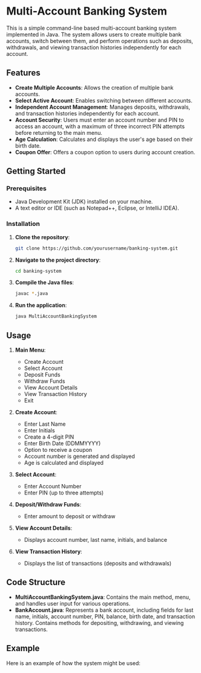 # Multi-Account Banking System

This is a simple command-line based multi-account banking system implemented in Java. The system allows users to create multiple bank accounts, switch between them, and perform operations such as deposits, withdrawals, and viewing transaction histories independently for each account.

## Features

- **Create Multiple Accounts**: Allows the creation of multiple bank accounts.
- **Select Active Account**: Enables switching between different accounts.
- **Independent Account Management**: Manages deposits, withdrawals, and transaction histories independently for each account.
- **Account Security**: Users must enter an account number and PIN to access an account, with a maximum of three incorrect PIN attempts before returning to the main menu.
- **Age Calculation**: Calculates and displays the user's age based on their birth date.
- **Coupon Offer**: Offers a coupon option to users during account creation.

## Getting Started

### Prerequisites

- Java Development Kit (JDK) installed on your machine.
- A text editor or IDE (such as Notepad++, Eclipse, or IntelliJ IDEA).

### Installation

1. **Clone the repository**:
    ```bash
    git clone https://github.com/yourusername/banking-system.git
    ```

2. **Navigate to the project directory**:
    ```bash
    cd banking-system
    ```

3. **Compile the Java files**:
    ```bash
    javac *.java
    ```

4. **Run the application**:
    ```bash
    java MultiAccountBankingSystem
    ```

## Usage

1. **Main Menu**:
    - Create Account
    - Select Account
    - Deposit Funds
    - Withdraw Funds
    - View Account Details
    - View Transaction History
    - Exit

2. **Create Account**:
    - Enter Last Name
    - Enter Initials
    - Create a 4-digit PIN
    - Enter Birth Date (DDMMYYYY)
    - Option to receive a coupon
    - Account number is generated and displayed
    - Age is calculated and displayed

3. **Select Account**:
    - Enter Account Number
    - Enter PIN (up to three attempts)

4. **Deposit/Withdraw Funds**:
    - Enter amount to deposit or withdraw

5. **View Account Details**:
    - Displays account number, last name, initials, and balance

6. **View Transaction History**:
    - Displays the list of transactions (deposits and withdrawals)

## Code Structure

- **MultiAccountBankingSystem.java**: Contains the main method, menu, and handles user input for various operations.
- **BankAccount.java**: Represents a bank account, including fields for last name, initials, account number, PIN, balance, birth date, and transaction history. Contains methods for depositing, withdrawing, and viewing transactions.

## Example

Here is an example of how the system might be used:

